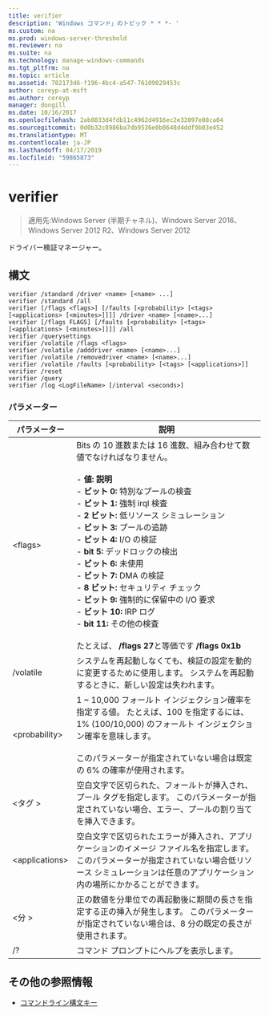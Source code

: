 ```yaml
---
title: verifier
description: 'Windows コマンド」のトピック * * *- '
ms.custom: na
ms.prod: windows-server-threshold
ms.reviewer: na
ms.suite: na
ms.technology: manage-windows-commands
ms.tgt_pltfrm: na
ms.topic: article
ms.assetid: 782173d6-f196-4bc4-a547-76109829453c
author: coreyp-at-msft
ms.author: coreyp
manager: dongill
ms.date: 10/16/2017
ms.openlocfilehash: 2ab0833d4fdb11c4962d4916ec2e32097e08ca04
ms.sourcegitcommit: 0d0b32c8986ba7db9536e0b8648d4ddf9b03e452
ms.translationtype: MT
ms.contentlocale: ja-JP
ms.lasthandoff: 04/17/2019
ms.locfileid: "59865873"
---
```

# <a name="verifier"></a>verifier

>適用先:Windows Server (半期チャネル)、Windows Server 2016、Windows Server 2012 R2、Windows Server 2012

ドライバー検証マネージャー。  

## <a name="syntax"></a>構文  
```  
verifier /standard /driver <name> [<name> ...]  
verifier /standard /all  
verifier [/flags <flags>] [/faults [<probability> [<tags> [<applications> [<minutes>]]]] /driver <name> [<name>...]  
verifier [/flags FLAGS] [/faults [<probability> [<tags> [<applications> [<minutes>]]]] /all  
verifier /querysettings  
verifier /volatile /flags <flags>  
verifier /volatile /adddriver <name> [<name>...]  
verifier /volatile /removedriver <name> [<name>...]  
verifier /volatile /faults [<probability> [<tags> [<applications>]]  
verifier /reset  
verifier /query  
verifier /log <LogFileName> [/interval <seconds>]  
```  
### <a name="parameters"></a>パラメーター  
|パラメーター|説明|  
|-------|--------|  
|\<flags>|Bits の 10 進数または 16 進数、組み合わせて数値でなければなりません。<br /><br />-   **値: 説明**<br />-   **ビット 0:** 特別なプールの検査<br />-   **ビット 1:** 強制 irql 検査<br />-   **2 ビット:** 低リソース シミュレーション<br />-   **ビット 3:** プールの追跡<br />-   **ビット 4:** I/O の検証<br />-   **bit 5:** デッドロックの検出<br />-   **ビット 6:** 未使用<br />-   **ビット 7:** DMA の検証<br />-   **8 ビット:** セキュリティ チェック<br />-   **ビット 9:** 強制的に保留中の I/O 要求<br />-   **ビット 10:** IRP ログ<br />-   **bit 11:** その他の検査<br /><br />たとえば、 **/flags 27**と等価です **/flags 0x1b**|  
|/volatile|システムを再起動しなくても、検証の設定を動的に変更するために使用します。 システムを再起動するときに、新しい設定は失われます。|  
|\<probability>|1 ~ 10,000 フォールト インジェクション確率を指定する値。 たとえば、100 を指定するには、1% (100/10,000) のフォールト インジェクション確率を意味します。<br /><br />このパラメーターが指定されていない場合は既定の 6% の確率が使用されます。|  
|\<タグ >|空白文字で区切られた、フォールトが挿入され、プール タグを指定します。 このパラメーターが指定されていない場合、エラー、プールの割り当てを挿入できます。|  
|\<applications>|空白文字で区切られたエラーが挿入され、アプリケーションのイメージ ファイル名を指定します。 このパラメーターが指定されていない場合低リソース シミュレーションは任意のアプリケーション内の場所にかかることができます。|  
|\<分 >|正の数値を分単位での再起動後に期間の長さを指定する正の挿入が発生します。 このパラメーターが指定されていない場合は、8 分の既定の長さが使用されます。|  
|/?|コマンド プロンプトにヘルプを表示します。|  

## <a name="additional-references"></a>その他の参照情報  
-   [コマンドライン構文キー](command-line-syntax-key.md)  